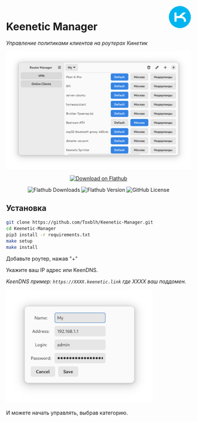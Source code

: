 <img src="data/icons/hicolor/scalable/apps/ru.toxblh.KeeneticManager.svg" align="right" width="60" height="60">

# Keenetic Manager 

<em>Управление политиками клиентов на роутерах Кинетик</em>

<p align="center">
    <img src="./screenshots/shot.png" alt="Keenetic Manager" width="800">
</p>

<p align="center">
    <a href='https://flathub.org/apps/ru.toxblh.KeeneticManager'>
        <img width='200' alt='Download on Flathub' src='https://flathub.org/api/badge?locale=en'/>
    </a>
</p>

<p align="center" style="">
  <img alt="Flathub Downloads" src="https://img.shields.io/flathub/downloads/ru.toxblh.KeeneticManager?logoColor=%234ec9a2&label=Flathub%20installs" />
  <img alt="Flathub Version" src="https://img.shields.io/flathub/v/ru.toxblh.KeeneticManager?label=Flathub%20version" />
  <img alt="GitHub License" src="https://img.shields.io/github/license/Toxblh/Keenetic-Manager" />
</p>

## Установка

```bash
git clone https://github.com/Toxblh/Keenetic-Manager.git
cd Keenetic-Manager
pip3 install -r requirements.txt
make setup
make install
```

Добавьте роутер, нажав "+"

Укажите ваш IP адрес или KeenDNS.

_KeenDNS пример: `https://XXXX.keenetic.link` где XXXX ваш поддомен._

<img src="./screenshots/login.png" alt="Keenetic Manager" width="400">

И можете начать управлять, выбрав категорию.

